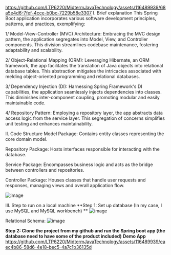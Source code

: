 
https://github.com/LTP6220/MidtermJavaTechnology/assets/116489939/68a5e4d6-7fef-4cce-b0bc-7229b58e3307
I. Brief explanation
This Spring Boot application incorporates various software development principles, patterns, and practices, exemplifying:

1/ Model-View-Controller (MVC) Architecture: Embracing the MVC design pattern, the application segregates into Model, View, and Controller components. This division streamlines codebase maintenance, fostering adaptability and scalability.

2/ Object-Relational Mapping (ORM): Leveraging Hibernate, an ORM framework, the app facilitates the translation of Java objects into relational database tables. This abstraction mitigates the intricacies associated with melding object-oriented programming and relational databases.

3/ Dependency Injection (DI): Harnessing Spring Framework's DI capabilities, the application seamlessly injects dependencies into classes. This diminishes inter-component coupling, promoting modular and easily maintainable code.

4/ Repository Pattern: Employing a repository layer, the app abstracts data access logic from the service layer. This segregation of concerns simplifies unit testing and enhances maintainability.

II. Code Structure
Model Package:
Contains entity classes representing the core domain model.

Repository Package:
Hosts interfaces responsible for interacting with the database.

Service Package:
Encompasses business logic and acts as the bridge between controllers and repositories.

Controller Package:
Houses classes that handle user requests and responses, managing views and overall application flow.

![image](https://github.com/LTP6220/MidtermJavaTechnology/assets/116489939/2376c6a6-16da-49da-ab58-98befec89bf7)

III. Step to run on a local machine **Step 1: Set up database (In my case, I use MySQL and MySQL workbench) **
![image](https://github.com/LTP6220/MidtermJavaTechnology/assets/116489939/1cb61315-04a4-4cc1-bb20-5078ee2d78af)

Relational Schema:
![image](https://github.com/LTP6220/MidtermJavaTechnology/assets/116489939/02bbc742-8ac9-4228-a231-d08422c5af5c)

**Step 2: Clone the project from my github and run the Spring boot app (the database need to have some of the product included)**
**Demo App**
https://github.com/LTP6220/MidtermJavaTechnology/assets/116489939/eaec4b86-58d6-4e18-bec5-4a7c1b36135d

